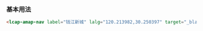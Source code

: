 ### 基本用法

``` html
<lcap-amap-nav label="钱江新城" lalg="120.213982,30.250397" target="_blank"></lcap-amap-nav>
```
